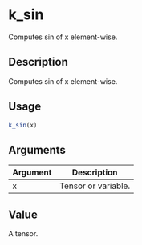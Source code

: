# k_sin


Computes sin of x element-wise.




## Description

Computes sin of x element-wise.





## Usage
```r
k_sin(x)
```




## Arguments


Argument      |Description
------------- |----------------
x | Tensor or variable.





## Value

A tensor.





